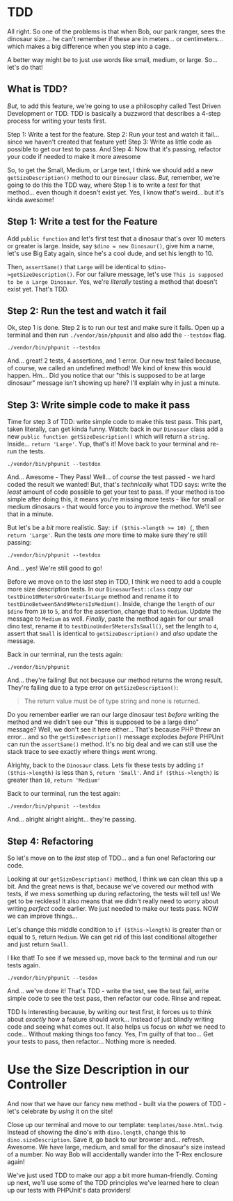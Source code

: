 # TDD

All right. So one of the problems is that when Bob, our park ranger, sees the
dinosaur size... he can't remember if these are in meters... or centimeters...
which makes a big difference when you step into a cage.

A better way might be to just use words like small, medium, or large. So... let's
do that!

## What is TDD?

*But*, to add this feature, we're going to use a philosophy called
Test Driven Development or TDD. TDD is basically a buzzword that describes a
4-step process for writing your tests first.

Step 1: Write a test for the feature. Step 2: Run your test and watch it fail...
since we haven't created that feature yet! Step 3: Write as little code as
possible to get our test to pass. And Step 4: Now that it's passing, refactor
your code if needed to make it more awesome

So, to get the Small, Medium, or Large text, I think we should add a new
`getSizeDescription()` method to our `Dinosaur` class. *But*, remember, we're
going to do this the TDD way, where Step 1 is to write a *test* for that method...
even though it doesn't exist yet. Yes, I know that's weird... but it's kinda awesome!

## Step 1: Write a test for the Feature

Add `public function` and let's first test that a dinosaur that's over 10 meters
or greater is large. Inside, say `$dino = new Dinosaur()`, give him a name,
let's use Big Eaty again, since he's a cool dude, and set his length to 10.

Then, `assertSame()` that `Large` will be identical to `$dino->getSizeDescription()`.
For our failure message, let's use `This is supposed to be a Large Dinosaur`.
Yes, we're *literally* testing a method that doesn't exist yet. That's TDD.


## Step 2: Run the test and watch it fail

Ok, step 1 is done. Step 2 is to run our test and make sure it fails.
Open up a terminal and then run `./vendor/bin/phpunit` and also add the
`--testdox` flag.

```terminal
./vendor/bin/phpunit --testdox
```

And... great! 2 tests, 4 assertions, and 1 error.
Our new test failed because, of course, we called an undefined method! We kind
of knew this would happen. Hm... Did you notice that our
"this is supposed to be at large dinosaur" message isn't showing up here? I'll
explain why in just a minute.

## Step 3: Write simple code to make it pass

Time for step 3 of TDD: write simple code to make this test pass.
This part, taken literally, can get kinda funny. Watch:
back in our `Dinosaur` class add a new `public function getSizeDescription()`
which will return a `string`. Inside... `return 'Large'`. Yup, that's it!
Move back to your terminal and re-run the tests.

```terminal-silent
./vendor/bin/phpunit --testdox
```

And... Awesome - They Pass! Well... of *course* the test passed - we hard coded
the result we wanted! But, that's *technically* what TDD says: write the *least*
amount of code possible to get your test to pass. If your method is too simple
after doing this, it means you're missing more tests - like for small or medium
dinosaurs - that would force you to *improve* the method. We'll see that in a
minute.

But let's be a *bit* more realistic. Say:
`if ($this->length >= 10) {`, then `return 'Large'`. Run the tests *one*
more time to make sure they're still passing:

```terminal-silent
./vendor/bin/phpunit --testdox
```

And... yes! We're still good to go!

Before we move on to the *last* step in TDD, I think we need to add a couple more
size description tests. In our `DinosaurTest::class` copy our
`testDino10MetersOrGreaterIsLarge` method and rename it to
`testDinoBetween5And9MetersIsMedium()`. Inside, change the
`length` of our `$dino` from `10` to `5`, and for the assertion, change that
to `Medium`. Update the message to `Medium` as well.
*Finally*, paste the method again for our small dino test,
rename it to `testDinoUnder5MetersIsSmall()`, set the
length to `4`, assert that `Small` is identical to `getSizeDescription()` and *also*
update the message.

Back in our terminal, run the tests again:

```terminal-silent
./vendor/bin/phpunit
```

And... they're failing! But not because our method returns the wrong result. They're
failing due to a type error on `getSizeDescription()`:

> The return value must be of type string and none is returned.

Do you remember earlier we ran our large dinosaur test *before* writing the
method and we didn't see our "this is supposed to be a large dino" message?
Well, we don't see it here either... That's because PHP threw an error... and
so the `getSizeDescription()` message explodes *before* PHPUnit can run the
`assertSame()` method. It's no big deal and we can still use the stack trace to
see exactly where things went wrong.

Alrighty, back to the `Dinosaur` class. Lets fix these tests by adding
`if ($this->length)` is less than `5`, `return 'Small'`. And
`if ($this->length)` is greater than `10`, `return 'Medium'`

Back to our terminal, run the test again:

```terminal-silent
./vendor/bin/phpunit --testdox
```

And... alright alright alright... they're passing.

## Step 4: Refactoring

So let's move on to the *last* step of TDD... and a fun one! Refactoring our code.

Looking at our `getSizeDescription()` method, I think we can clean this up a bit.
And the great news is that, because we've covered our method with tests, if we
mess something up during refactoring, the tests will tell us! We get to be reckless!
It also means that we didn't really need to worry about writing *perfect* code earlier.
We just needed to make our tests pass. NOW we can improve things...

Let's change this middle condition to `if ($this->length)` is greater than or equal
to `5`, return `Medium`. We can get rid of this last conditional altogether and
just return `Small`.

I like that! To see if we messed up, move back to the terminal and run our
tests again.

```terminal-silent
./vendor/bin/phpunit --tesdox
```

And... we've done it! That's TDD - write the test, see the test fail,
write simple code to see the test pass, then refactor our code. Rinse and repeat.

TDD Is interesting because, by writing our test first, it forces us to think about
*exactly* how a feature should work... Instead of just blindly writing code and
seeing what comes out. It also helps us focus on *what* we need to code... Without
making things too fancy. Yes, I'm guilty of that too... Get your tests to pass,
then refactor... Nothing more is needed.

# Use the Size Description in our Controller

And now that we have our fancy new method - built via the powers of TDD - let's
celebrate by *using* it on the site!

Close up our terminal and move to our template: `templates/base.html.twig`.
Instead of showing the dino's with `dino.length`, change this to
`dino.sizeDescription`. Save it, go back to our browser and... refresh.
Awesome. We have large, medium, and small for the dinosaur's size instead of a number.
No way Bob will accidentally wander into the T-Rex enclosure again!

We've just used TDD to make our app a bit more human-friendly. Coming up next,
we'll use some of the TDD principles we've learned here to clean up our tests with
PHPUnit's data providers!
